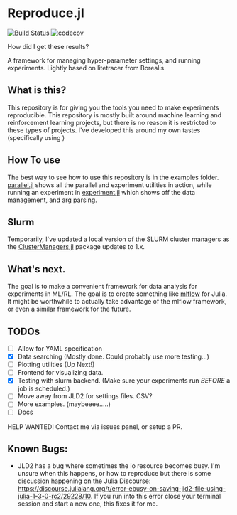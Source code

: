 # Reproduce.jl
[![Build Status](https://travis-ci.com/mkschleg/Reproduce.jl.svg?branch=develop)](https://travis-ci.com/mkschleg/Reproduce.jl)
[![codecov](https://codecov.io/gh/mkschleg/Reproduce.jl/branch/develop/graph/badge.svg)](https://codecov.io/gh/mkschleg/Reproduce.jl)

How did I get these results?

A framework for managing hyper-parameter settings, and running experiments. Lightly based on litetracer from Borealis.

## What is this?

This repository is for giving you the tools you need to make experiments reproducible. This repository is mostly built around machine learning and reinforcement learning projects, but there is no reason it is restricted to these types of projects. I've developed this around my own tastes (specifically using )

## How To use

The best way to see how to use this repository is in the examples folder. [parallel.jl](examples/parallel.jl) shows all the parallel and experiment utilities in action, while running an experiment in [experiment.jl](examples/experiment.jl) which shows off the data management, and arg parsing.

## Slurm

Temporarily, I've updated a local version of the SLURM cluster managers as the [ClusterManagers.jl](https://github.com/JuliaParallel/ClusterManagers.jl/blob/master/src/ClusterManagers.jl) package updates to 1.x. 

## What's next.

The goal is to make a convenient framework for data analysis for experiments in ML/RL. The goal is to create something like [mlflow](mlflow.org) for Julia. It might be worthwhile to actually take advantage of the mlflow framework, or even a similar framework for the future.

## TODOs

- [ ] Allow for YAML specification
- [x] Data searching (Mostly done. Could probably use more testing...)
- [ ] Plotting utilities (Up Next!)
- [ ] Frontend for visualizing data.
- [x] Testing with slurm backend. (Make sure your experiments run *BEFORE* a job is scheduled.)
- [ ] Move away from JLD2 for settings files. CSV?
- [ ] More examples. (maybeeee.....)
- [ ] Docs

HELP WANTED! Contact me via issues panel, or setup a PR.

## Known Bugs:

  - JLD2 has a bug where sometimes the io resource becomes busy. I'm unsure when this happens, or how to reproduce but there is some discussion happening on the Julia Discourse: https://discourse.julialang.org/t/error-ebusy-on-saving-jld2-file-using-julia-1-3-0-rc2/29228/10. If you run into this error close your terminal session and start a new one, this fixes it for me.  
